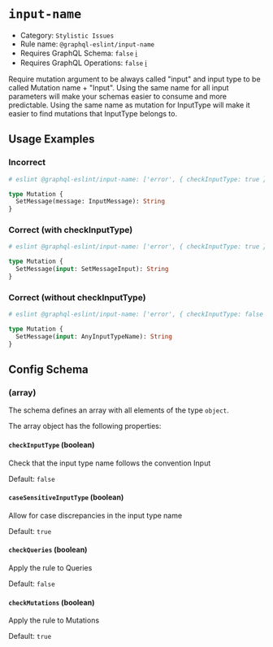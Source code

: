# `input-name`

- Category: `Stylistic Issues`
- Rule name: `@graphql-eslint/input-name`
- Requires GraphQL Schema: `false` [ℹ️](../../README.md#extended-linting-rules-with-graphql-schema)
- Requires GraphQL Operations: `false` [ℹ️](../../README.md#extended-linting-rules-with-siblings-operations)

Require mutation argument to be always called "input" and input type to be called Mutation name + "Input".
Using the same name for all input parameters will make your schemas easier to consume and more predictable. Using the same name as mutation for InputType will make it easier to find mutations that InputType belongs to.

## Usage Examples

### Incorrect

```graphql
# eslint @graphql-eslint/input-name: ['error', { checkInputType: true }]

type Mutation {
  SetMessage(message: InputMessage): String
}
```

### Correct (with checkInputType)

```graphql
# eslint @graphql-eslint/input-name: ['error', { checkInputType: true }]

type Mutation {
  SetMessage(input: SetMessageInput): String
}
```

### Correct (without checkInputType)

```graphql
# eslint @graphql-eslint/input-name: ['error', { checkInputType: false }]

type Mutation {
  SetMessage(input: AnyInputTypeName): String
}
```

## Config Schema

### (array)

The schema defines an array with all elements of the type `object`.

The array object has the following properties:

#### `checkInputType` (boolean)

Check that the input type name follows the convention <mutationName>Input

Default: `false`

#### `caseSensitiveInputType` (boolean)

Allow for case discrepancies in the input type name

Default: `true`

#### `checkQueries` (boolean)

Apply the rule to Queries

Default: `false`

#### `checkMutations` (boolean)

Apply the rule to Mutations

Default: `true`